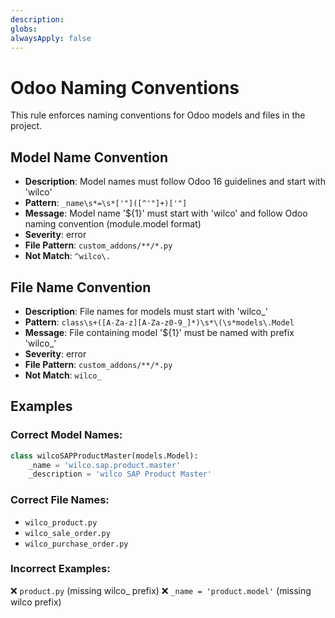 ```yaml
---
description: 
globs: 
alwaysApply: false
---
```

# Odoo Naming Conventions
 
This rule enforces naming conventions for Odoo models and files in the project.
 
## Model Name Convention
- **Description**: Model names must follow Odoo 16 guidelines and start with 'wilco'
- **Pattern**: `_name\s*=\s*['"]([^'"]+)['"]`
- **Message**: Model name '${1}' must start with 'wilco' and follow Odoo naming convention (module.model format)
- **Severity**: error
- **File Pattern**: `custom_addons/**/*.py`
- **Not Match**: `^wilco\.`
 
## File Name Convention
- **Description**: File names for models must start with 'wilco_'
- **Pattern**: `class\s+([A-Za-z][A-Za-z0-9_]*)\s*\(\s*models\.Model`
- **Message**: File containing model '${1}' must be named with prefix 'wilco_'
- **Severity**: error
- **File Pattern**: `custom_addons/**/*.py`
- **Not Match**: `wilco_`
 
## Examples
 
### Correct Model Names:
```python
class wilcoSAPProductMaster(models.Model):
    _name = 'wilco.sap.product.master'
    _description = 'wilco SAP Product Master'
```
 
### Correct File Names:
- `wilco_product.py`
- `wilco_sale_order.py`
- `wilco_purchase_order.py`
 
### Incorrect Examples:
❌ `product.py` (missing wilco_ prefix)
❌ `_name = 'product.model'` (missing wilco prefix)